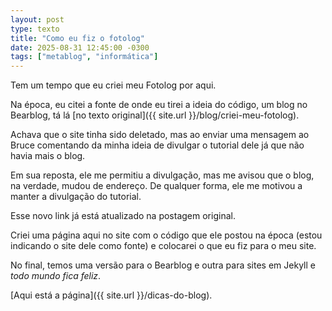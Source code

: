 ```yaml
---
layout: post
type: texto
title: "Como eu fiz o fotolog"
date: 2025-08-31 12:45:00 -0300
tags: ["metablog", "informática"]
---
```

Tem um tempo que eu criei meu Fotolog por aqui.  

Na época, eu citei a fonte de onde eu tirei a ideia do código, um blog no Bearblog, tá lá [no texto original]({{ site.url }}/blog/criei-meu-fotolog).  

Achava que o site tinha sido deletado, mas ao enviar uma mensagem ao Bruce comentando da minha ideia de divulgar o tutorial dele já que não havia mais o blog.  

Em sua reposta, ele me permitiu a divulgação, mas me avisou que o blog, na verdade, mudou de endereço. De qualquer forma, ele me motivou a manter a divulgação do tutorial.  

Esse novo link já está atualizado na postagem original.

Criei uma página aqui no site com o código que ele postou na época (estou indicando o site dele como fonte) e colocarei o que eu fiz para o meu site.  

No final, temos uma versão para o Bearblog e outra para sites em Jekyll e *todo mundo fica feliz*.  

[Aqui está a página]({{ site.url }}/dicas-do-blog).